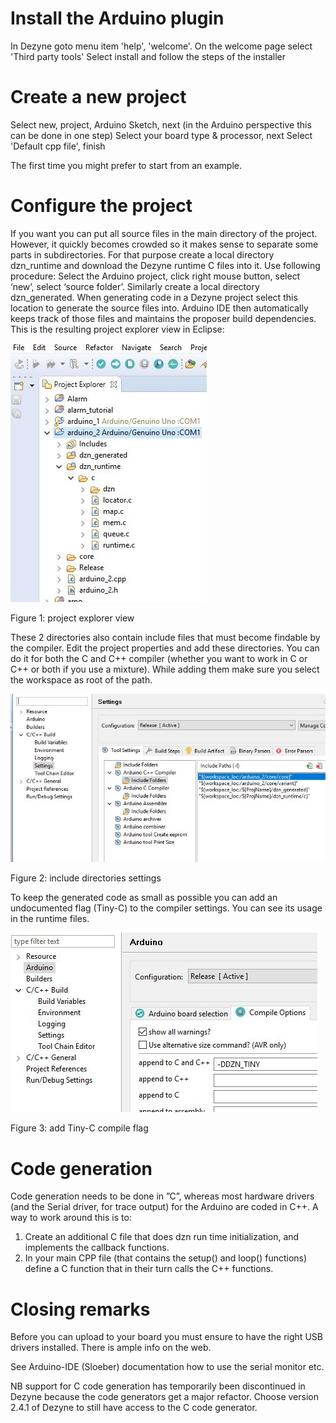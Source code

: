 # Install the Arduino plugin

In Dezyne goto menu item 'help', 'welcome'.
On the welcome page select 'Third party tools'
Select install and follow the steps of the installer

# Create a new project

Select new, project, Arduino Sketch, next
(in the Arduino perspective this can be done in one step)
Select your board type & processor, next
Select 'Default cpp file', finish

The first time you might prefer to start from an example.

# Configure the project

If you want you can put all source files in the main directory of the project. 
However, it quickly becomes crowded so it makes sense to separate some parts in subdirectories. 
For that purpose create a local directory dzn_runtime and download the Dezyne runtime C files into it. 
Use following procedure: Select the Arduino project, click right mouse button, select ‘new’, select ‘source folder’.
Similarly create a local directory dzn_generated.
When generating code in a Dezyne project select this location to generate the source files into. 
Arduino IDE then automatically keeps track of those files and maintains the proposer build dependencies.
This is the resulting project explorer view in Eclipse:


![](Arduino_project_setup1.png)

Figure 1: project explorer view
 
These 2 directories also contain include files that must become findable by the compiler. 
Edit the project properties and add these directories.
You can do it for both the C and C++ compiler (whether you want to work in C or C++ or both if you use a mixture).
While adding them make sure you select the workspace as root of the path.


![](Arduino_project_setup2.png)

Figure 2: include directories settings

To keep the generated code as small as possible you can add an undocumented flag (Tiny-C) to the compiler settings.
You can see its usage in the runtime files.


![](Arduino_project_setup3.png)

Figure 3: add Tiny-C compile flag

# Code generation
Code generation needs to be done in ”C”, whereas most hardware drivers (and the Serial driver, for
trace output) for the Arduino are coded in C++. A way to work around this is to:
1) Create an additional C file that does dzn run time initialization, and implements the callback
functions.
2) In your main CPP file (that contains the setup() and loop() functions) define a C function that in
their turn calls the C++ functions. 

# Closing remarks
Before you can upload to your board you must ensure to have the right USB drivers installed. 
There is ample info on the web.

See Arduino-IDE (Sloeber) documentation how to use the serial monitor etc.

NB support for C code generation has temporarily been discontinued in Dezyne because the code generators get a major refactor. Choose version 2.4.1 of Dezyne to still have access to the C code generator.




